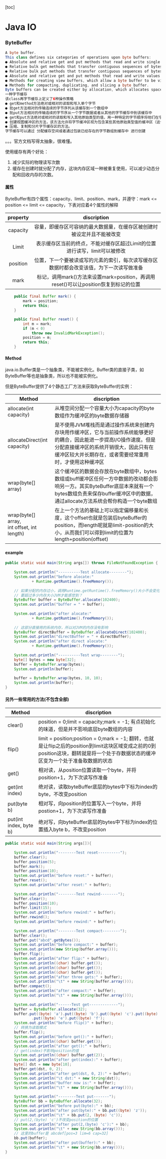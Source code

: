 [toc]

# Java IO

### ByteBuffer

````java
A byte buffer.
This class defines six categories of operations upon byte buffers:
● Absolute and relative get and put methods that read and write single bytes;
● Relative bulk get methods that transfer contiguous sequences of bytes from this buffer into an array;
● Relative bulk put methods that transfer contiguous sequences of bytes from a byte array or some other byte buffer into this buffer;
● Absolute and relative get and put methods that read and write values of other primitive types, translating them to and from sequences of bytes in a particular byte order;
● Methods for creating view buffers, which allow a byte buffer to be viewed as a buffer containing values of some other primitive type; and
● Methods for compacting, duplicating, and slicing a byte buffer.
Byte buffers can be created either by allocation, which allocates space for the buffer's content, or by wrapping an existing byte array into a buffer. 
一种字节缓存
该class再字节缓存上定义了6种操作策略
● get和method方法绝对或相对的读取和写入单个字节
● 批get方法相对的传输连续的字节序列从该缓存到一个数组中
● 批put方法相对的传输连续的字节序从一个字节数据或者从其他的字节缓存中到该缓存中
● get和put方法绝对或相对的读取和写入其他原始类型的值，用一种特定的字节顺序将他们在字节序列间来回转换
● 创建视图缓冲区的方法，该方法允许将字节缓冲区视为包含某些其他原始类型值的缓冲区（这个我也没看懂，以后再看看文档）
● 压缩、复制和分片字节缓存区的方法。
字节缓存可以通过 分配缓存空间或者通过包装已经存在的字节数组到缓存中 进行创建

````

。。。官方文档写得太抽象，很难懂。

使用缓存有两个好处：

1. 减少实际的物理读写次数
2. 缓存在创建时就分配了内存，这块内存区域一种被重复使用，可以减少动态分配和回收内存的次数。



#### 属性

ByteBuffer有四个属性：capacity、limit、position、mark，并遵守：mark <= position <= limit <= capacity，下表对应着4个属性的解释

| property |                         discription                          |
| :------: | :----------------------------------------------------------: |
| capacity | 容量，即缓存区可容纳的最大数据量，在缓存区被创建时被设定并且不能被改变 |
|  Limit   | 表示缓存区当前的终点，不能对缓存区超过Limit的位置进行读写，limit可以被修改 |
| position | 位置，下一个要被读或写的元素的索引，每次读写缓存区数据时都会改变该值，为下一次读写做准备 |
|   mark   | 标记，调用mark()方法来设置mark=position，再调用reset()可以让position恢复到标记的位置 |



````java
    public final Buffer mark() {
        mark = position;
        return this;
    }

    public final Buffer reset() {
        int m = mark;
        if (m < 0)
            throw new InvalidMarkException();
        position = m;
        return this;
    }
````

#### Method

java.io.Buffer类是一个抽象类，不能被实例化。Buffer类的直接子类，如ByteBuffer等也是抽象类，所以也不能被实例化。

但是ByteBuffer提供了4个静态工厂方法来获取ByteBuffer的实例：



| Method                                          | discription                                                  |
| ----------------------------------------------- | ------------------------------------------------------------ |
| allocate(int capacity)                          | 从堆空间分配一个容量大小为capacity的byte数组作为缓冲区的byte数据存储器 |
| allocateDirect(int capacity)                    | 是不使用JVM堆栈而是通过操作系统来创建内存块用作缓冲区，它与当前操作系统能够更好的耦合，因此能进一步提高I/O操作速度。但是分配直接缓冲区的系统开销很大，因此只有在缓冲区较大并长期存在，或者需要经常重用时，才使用这种缓冲区 |
| wrap(byte[] array)                              | 这个缓冲区的数据会存放在byte数组中，bytes数组或buff缓冲区任何一方中数据的改动都会影响另一方。其实ByteBuffer底层本来就有一个bytes数组负责来保存buffer缓冲区中的数据，通过allocate方法系统会帮你构造一个byte数组 |
| wrap(byte[] array,<br/> int offset, int length) | 在上一个方法的基础上可以指定偏移量和长度，这个offset也就是包装后byteBuffer的position，而length呢就是limit-position的大小，从而我们可以得到limit的位置为length+position(offset) |

#### example

````java
public static void main(String args[]) throws FileNotFoundException {  
  
    System.out.println("----------Test allocate--------");  
    System.out.println("before alocate:"  
            + Runtime.getRuntime().freeMemory());  
      
    // 如果分配的内存过小，调用Runtime.getRuntime().freeMemory()大小不会变化？  
    // 要超过多少内存大小JVM才能感觉到？  
    ByteBuffer buffer = ByteBuffer.allocate(102400);  
    System.out.println("buffer = " + buffer);  
      
    System.out.println("after alocate:"  
            + Runtime.getRuntime().freeMemory());  
      
    // 这部分直接用的系统内存，所以对JVM的内存没有影响  
    ByteBuffer directBuffer = ByteBuffer.allocateDirect(102400);  
    System.out.println("directBuffer = " + directBuffer);  
    System.out.println("after direct alocate:"  
            + Runtime.getRuntime().freeMemory());  
      
    System.out.println("----------Test wrap--------");  
    byte[] bytes = new byte[32];  
    buffer = ByteBuffer.wrap(bytes);  
    System.out.println(buffer);  
      
    buffer = ByteBuffer.wrap(bytes, 10, 10);  
    System.out.println(buffer);   
}  
````

#### 另外一些常用的方法(不包含全部)

| Method                 | discription                                                  |
| ---------------------- | ------------------------------------------------------------ |
| clear()                | position = 0;limit = capacity;mark = -1; 有点初始化的味道，但是并不影响底层byte数组的内容 |
| flip()                 | limit = position;position = 0;mark = -1; 翻转，也就是让flip之后的position到limit这块区域变成之前的0到position这块，翻转就是将一个处于存数据状态的缓冲区变为一个处于准备取数据的状态 |
| get()                  | 相对读，从position位置读取一个byte，并将position+1，为下次读写作准备 |
| get(int index)         | 绝对读，读取byteBuffer底层的bytes中下标为index的byte，不改变position |
| put(byte b)            | 相对写，向position的位置写入一个byte，并将postion+1，为下次读写作准备 |
| put(int index, byte b) | 绝对写，向byteBuffer底层的bytes中下标为index的位置插入byte b，不改变position |

````java
public static void main(String args[]){  
  
    System.out.println("--------Test reset----------");  
    buffer.clear();  
    buffer.position(5);  
    buffer.mark();  
    buffer.position(10);  
    System.out.println("before reset:" + buffer);  
    buffer.reset();  
    System.out.println("after reset:" + buffer);  
  
    System.out.println("--------Test rewind--------");  
    buffer.clear();  
    buffer.position(10);  
    buffer.limit(15);  
    System.out.println("before rewind:" + buffer);  
    buffer.rewind();  
    System.out.println("before rewind:" + buffer);  
  
    System.out.println("--------Test compact--------");  
    buffer.clear();  
    buffer.put("abcd".getBytes());  
    System.out.println("before compact:" + buffer);  
    System.out.println(new String(buffer.array()));  
    buffer.flip();  
    System.out.println("after flip:" + buffer);  
    System.out.println((char) buffer.get());  
    System.out.println((char) buffer.get());  
    System.out.println((char) buffer.get());  
    System.out.println("after three gets:" + buffer);  
    System.out.println("\t" + new String(buffer.array()));  
    buffer.compact();  
    System.out.println("after compact:" + buffer);  
    System.out.println("\t" + new String(buffer.array()));  
  
    System.out.println("------Test get-------------");  
    buffer = ByteBuffer.allocate(32);  
    buffer.put((byte) 'a').put((byte) 'b').put((byte) 'c').put((byte) 'd')  
            .put((byte) 'e').put((byte) 'f');  
    System.out.println("before flip()" + buffer);  
    // 转换为读取模式  
    buffer.flip();  
    System.out.println("before get():" + buffer);  
    System.out.println((char) buffer.get());  
    System.out.println("after get():" + buffer);  
    // get(index)不影响position的值  
    System.out.println((char) buffer.get(2));  
    System.out.println("after get(index):" + buffer);  
    byte[] dst = new byte[10];  
    buffer.get(dst, 0, 2);  
    System.out.println("after get(dst, 0, 2):" + buffer);  
    System.out.println("\t dst:" + new String(dst));  
    System.out.println("buffer now is:" + buffer);  
    System.out.println("\t" + new String(buffer.array()));  
  
    System.out.println("--------Test put-------");  
    ByteBuffer bb = ByteBuffer.allocate(32);  
    System.out.println("before put(byte):" + bb);  
    System.out.println("after put(byte):" + bb.put((byte) 'z'));  
    System.out.println("\t" + bb.put(2, (byte) 'c'));  
    // put(2,(byte) 'c')不改变position的位置  
    System.out.println("after put(2,(byte) 'c'):" + bb);  
    System.out.println("\t" + new String(bb.array()));  
    // 这里的buffer是 abcdef[pos=3 lim=6 cap=32]  
    bb.put(buffer);  
    System.out.println("after put(buffer):" + bb);  
    System.out.println("\t" + new String(bb.array()));  
}  
````


